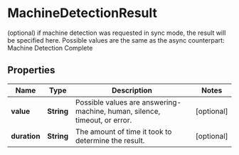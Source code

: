 

# MachineDetectionResult

(optional) if machine detection was requested in sync mode, the result will be specified here. Possible values are the same as the async counterpart: Machine Detection Complete

## Properties

| Name | Type | Description | Notes |
|------------ | ------------- | ------------- | -------------|
|**value** | **String** | Possible values are answering-machine, human, silence, timeout, or error. |  [optional] |
|**duration** | **String** | The amount of time it took to determine the result. |  [optional] |




